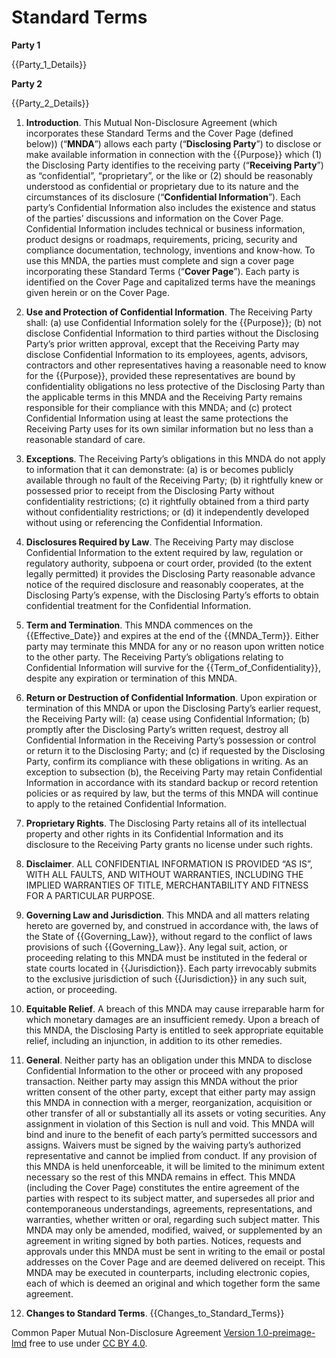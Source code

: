 # Standard Terms

**Party 1**

{{Party_1_Details}}

**Party 2**

{{Party_2_Details}}

1. **Introduction**. This Mutual Non-Disclosure Agreement (which incorporates these Standard Terms and the Cover Page (defined below)) (“**MNDA**”) allows each party (“**Disclosing Party**”) to disclose or make available information in connection with the {{Purpose}} which (1) the Disclosing Party identifies to the receiving party (“**Receiving Party**”) as “confidential”, “proprietary”, or the like or (2) should be reasonably understood as confidential or proprietary due to its nature and the circumstances of its disclosure (“**Confidential Information**”). Each party’s Confidential Information also includes the existence and status of the parties’ discussions and information on the Cover Page. Confidential Information includes technical or business information, product designs or roadmaps, requirements, pricing, security and compliance documentation, technology, inventions and know-how. To use this MNDA, the parties must complete and sign a cover page incorporating these Standard Terms (“**Cover Page**”). Each party is identified on the Cover Page and capitalized terms have the meanings given herein or on the Cover Page.

2. **Use and Protection of Confidential Information**. The Receiving Party shall: (a) use Confidential Information solely for the {{Purpose}}; (b) not disclose Confidential Information to third parties without the Disclosing Party’s prior written approval, except that the Receiving Party may disclose Confidential Information to its employees, agents, advisors, contractors and other representatives having a reasonable need to know for the {{Purpose}}, provided these representatives are bound by confidentiality obligations no less protective of the Disclosing Party than the applicable terms in this MNDA and the Receiving Party remains responsible for their compliance with this MNDA; and (c) protect Confidential Information using at least the same protections the Receiving Party uses for its own similar information but no less than a reasonable standard of care.

3. **Exceptions**. The Receiving Party’s obligations in this MNDA do not apply to information that it can demonstrate: (a) is or becomes publicly available through no fault of the Receiving Party; (b) it rightfully knew or possessed prior to receipt from the Disclosing Party without confidentiality restrictions; (c) it rightfully obtained from a third party without confidentiality restrictions; or (d) it independently developed without using or referencing the Confidential Information.

4. **Disclosures Required by Law**. The Receiving Party may disclose Confidential Information to the extent required by law, regulation or regulatory authority, subpoena or court order, provided (to the extent legally permitted) it provides the Disclosing Party reasonable advance notice of the required disclosure and reasonably cooperates, at the Disclosing Party’s expense, with the Disclosing Party’s efforts to obtain confidential treatment for the Confidential Information.

5. **Term and Termination**. This MNDA commences on the {{Effective_Date}} and expires at the end of the {{MNDA_Term}}. Either party may terminate this MNDA for any or no reason upon written notice to the other party. The Receiving Party’s obligations relating to Confidential Information will survive for the {{Term_of_Confidentiality}}, despite any expiration or termination of this MNDA.

6. **Return or Destruction of Confidential Information**. Upon expiration or termination of this MNDA or upon the Disclosing Party’s earlier request, the Receiving Party will: (a) cease using Confidential Information; (b) promptly after the Disclosing Party’s written request, destroy all Confidential Information in the Receiving Party’s possession or control or return it to the Disclosing Party; and (c) if requested by the Disclosing Party, confirm its compliance with these obligations in writing. As an exception to subsection (b), the Receiving Party may retain Confidential Information in accordance with its standard backup or record retention policies or as required by law, but the terms of this MNDA will continue to apply to the retained Confidential Information.

7. **Proprietary Rights**. The Disclosing Party retains all of its intellectual property and other rights in its Confidential Information and its disclosure to the Receiving Party grants no license under such rights.

8. **Disclaimer**. ALL CONFIDENTIAL INFORMATION IS PROVIDED “AS IS”, WITH ALL FAULTS, AND WITHOUT WARRANTIES, INCLUDING THE IMPLIED WARRANTIES OF TITLE, MERCHANTABILITY AND FITNESS FOR A PARTICULAR PURPOSE.

9. **Governing Law and Jurisdiction**. This MNDA and all matters relating hereto are governed by, and construed in accordance with, the laws of the State of {{Governing_Law}}, without regard to the conflict of laws provisions of such {{Governing_Law}}. Any legal suit, action, or proceeding relating to this MNDA must be instituted in the federal or state courts located in {{Jurisdiction}}. Each party irrevocably submits to the exclusive jurisdiction of such {{Jurisdiction}} in any such suit, action, or proceeding.

10. **Equitable Relief**. A breach of this MNDA may cause irreparable harm for which monetary damages are an insufficient remedy. Upon a breach of this MNDA, the Disclosing Party is entitled to seek appropriate equitable relief, including an injunction, in addition to its other remedies.

11. **General**. Neither party has an obligation under this MNDA to disclose Confidential Information to the other or proceed with any proposed transaction. Neither party may assign this MNDA without the prior written consent of the other party, except that either party may assign this MNDA in connection with a merger, reorganization, acquisition or other transfer of all or substantially all its assets or voting securities. Any assignment in violation of this Section is null and void. This MNDA will bind and inure to the benefit of each party’s permitted successors and assigns. Waivers must be signed by the waiving party’s authorized representative and cannot be implied from conduct. If any provision of this MNDA is held unenforceable, it will be limited to the minimum extent necessary so the rest of this MNDA remains in effect. This MNDA (including the Cover Page) constitutes the entire agreement of the parties with respect to its subject matter, and supersedes all prior and contemporaneous understandings, agreements, representations, and warranties, whether written or oral, regarding such subject matter. This MNDA may only be amended, modified, waived, or supplemented by an agreement in writing signed by both parties. Notices, requests and approvals under this MNDA must be sent in writing to the email or postal addresses on the Cover Page and are deemed delivered on receipt. This MNDA may be executed in counterparts, including electronic copies, each of which is deemed an original and which together form the same agreement.

12. **Changes to Standard Terms**. {{Changes_to_Standard_Terms}}

Common Paper Mutual Non-Disclosure Agreement [Version 1.0-preimage-lmd](https://commonpaper.com/standards/mutual-nda/1.0/) free to use under [CC BY 4.0](https://creativecommons.org/licenses/by/4.0/).
